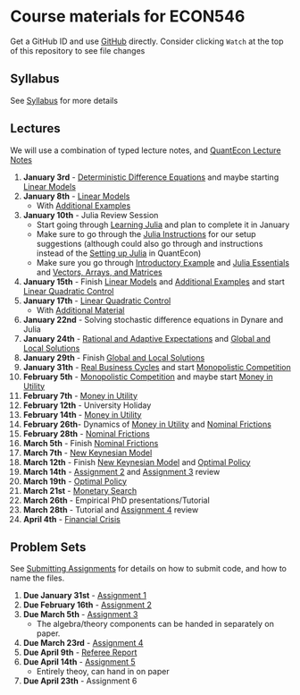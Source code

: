 # Course materials for ECON546
Get a GitHub ID and use [GitHub](https://github.com/ubcecon/tutorials/blob/master/github.md) directly. Consider clicking `Watch` at the top of this repository to see file changes

## Syllabus
See [Syllabus](syllabus.md) for more details

## Lectures

We will use a combination of typed lecture notes, and [QuantEcon Lecture Notes](https://lectures.quantecon.org/jl/)

1. **January 3rd** -  [Deterministic Difference Equations](/lecture_notes/deterministic_difference_equations.pdf) and maybe starting [Linear Models](https://lectures.quantecon.org/jl/linear_models.html)
2. **January 8th** - [Linear Models](https://lectures.quantecon.org/jl/linear_models.html)
    - With [Additional Examples](/lecture_notes/linear_models_addendum.pdf)
3. **January 10th** - Julia Review Session
    - Start going through [Learning Julia](https://lectures.quantecon.org/jl/learning_julia.html) and plan to complete it in January
    - Make sure to go through the  [Julia Instructions](https://github.com/econtoolkit/julia) for our setup suggestions (although could also go through and instructions instead of the [Setting up Julia](https://plectures.quantecon.org/jl/getting_started.html) in QuantEcon)
    - Make sure you go through [Introductory Example](https://lectures.quantecon.org/jl/julia_by_example.html) and [Julia Essentials](https://lectures.quantecon.org/jl/julia_essentials.html) and [Vectors, Arrays, and Matrices](https://lectures.quantecon.org/jl/julia_arrays.html)
4. **January 15th** - Finish [Linear Models](https://lectures.quantecon.org/jl/linear_models.html) and [Additional Examples](/lecture_notes/linear_models_addendum.pdf) and start [Linear Quadratic Control](https://lectures.quantecon.org/jl/lqcontrol.html)
5. **January 17th** - [Linear Quadratic Control](https://lectures.quantecon.org/jl/lqcontrol.html)
    - With [Additional Material](/lecture_notes/linear_quadratic_control_addendum.pdf)
6. **January 22nd** - Solving stochastic difference equations in Dynare and Julia
7. **January 24th** - [Rational and Adaptive Expectations](/lecture_notes/rational_adaptive_expectations.pdf) and [Global and Local Solutions](/lecture_notes/global_local_solutions.pdf)
8. **January 29th** - Finish [Global and Local Solutions](/lecture_notes/global_local_solutions.pdf)
9. **January 31th** - [Real Business Cycles](/lecture_notes/real_business_cycles.pdf) and start [Monopolistic Competition](/lecture_notes/monopolistic_competition.pdf)
10. **February 5th** - [Monopolistic Competition](/lecture_notes/monopolistic_competition.pdf) and maybe start [Money in Utility](/lecture_notes/money_in_utility.pdf)
11. **February 7th** - [Money in Utility](/lecture_notes/money_in_utility.pdf)
12. **February 12th** - University Holiday
13. **February 14th** - [Money in Utility](/lecture_notes/money_in_utility.pdf)
14. **February 26th**- Dynamics of [Money in Utility](/lecture_notes/money_in_utility.pdf) and [Nominal Frictions](/lecture_notes/nominal_frictions.pdf)
15. **February 28th** - [Nominal Frictions](/lecture_notes/nominal_frictions.pdf)
16. **March 5th** - Finish [Nominal Frictions](/lecture_notes/nominal_frictions.pdf)
17. **March 7th** - [New Keynesian Model](/lecture_notes/new_keynesian.pdf)
18. **March 12th** - Finish [New Keynesian Model](/lecture_notes/new_keynesian.pdf) and [Optimal Policy](/lecture_notes/monetary_policy_commitment.pdf)
19. **March 14th** -  [Assignment 2](/problem_sets/assignment_2.pdf) and  [Assignment 3](/problem_sets/assignment_3.pdf) review
20. **March 19th** - [Optimal Policy](/lecture_notes/monetary_policy_commitment.pdf)
21. **March 21st** - [Monetary Search](/lecture_notes/monetary_search.pdf)
22. **March 26th** - Empirical PhD presentations/Tutorial
23. **March 28th** - Tutorial and [Assignment 4](/problem_sets/assignment_4.pdf) review
24. **April 4th** - [Financial Crisis](/lecture_notes/financial_crisis.pdf)

## Problem Sets
See [Submitting Assignments](https://github.com/ubcecon/tutorials/blob/master/submitting_code.md) for details on how to submit code, and how to name the files.

1. **Due January 31st** - [Assignment 1](/problem_sets/assignment_1.pdf)
2. **Due February 16th** - [Assignment 2](/problem_sets/assignment_2.pdf)
3. **Due March 5th** - [Assignment 3](/problem_sets/assignment_3.pdf)
    - The algebra/theory components can be handed in separately on paper.
4. **Due March 23rd** -  [Assignment 4](/problem_sets/assignment_4.pdf)
7. **Due April 9th** - [Referee Report](/problem_sets/referee_report.pdf)
5. **Due April 14th** -  [Assignment 5](/problem_sets/assignment_5.pdf)
    - Entirely theoy, can hand in on paper
6. **Due April 23th** -  Assignment 6
